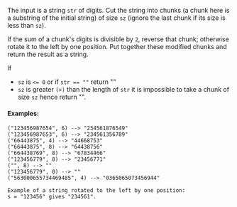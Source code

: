 <p>The input is a string <code>str</code> of digits. Cut the string into chunks (a chunk here is a substring of the initial string) of size <code>sz</code> (ignore the last chunk if its size is less than <code>sz</code>).</p>
<p>If the sum of a chunk's digits is divisible by <code>2</code>, reverse that chunk; 
otherwise rotate it to the left by one position.
Put together these modified chunks and return the result as a string.</p>
<p>If </p>
<ul>
<li><code>sz</code> is <code>&lt;= 0</code> or if <code>str == ""</code> return ""</li>
<li><code>sz</code> is greater <code>(&gt;)</code> than the length of <code>str</code> it is impossible to take a chunk of size <code>sz</code> hence return "".</li>
</ul>
<h4 id="examples">Examples:</h4>
<pre><code>("123456987654", 6) --&gt; "234561876549"
("123456987653", 6) --&gt; "234561356789"
("66443875", 4) --&gt; "44668753"
("66443875", 8) --&gt; "64438756"
("664438769", 8) --&gt; "67834466"
("123456779", 8) --&gt; "23456771"
("", 8) --&gt; ""
("123456779", 0) --&gt; "" 
("563000655734469485", 4) --&gt; "0365065073456944"
</code></pre>
<pre><code>Example of a string rotated to the left by one position:
s = "123456" gives "234561".
</code></pre>
